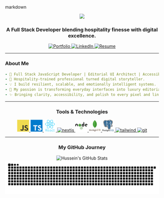 markdown
<!-- The "Hero" Section with an Animated Header -->
<div align="center">
  <img src="https://capsule-render.vercel.app/api?type=waving&color=gradient&height=120&text=Hussein%20Salim&animation=fadeIn&fontAlignY=35&fontSize=50" />

  <h3>
    A Full Stack Developer blending hospitality finesse with digital excellence.
  </h3>
  
  <p align="center">
    <a href="[YOUR_PORTFOLIO_URL]" target="_blank">
      <img src="https://img.shields.io/badge/Portfolio-View_Live-0077B5?style=for-the-badge&logo=vercel" alt="Portfolio"/>
    </a>
    <a href="[YOUR_LINKEDIN_URL]" target="_blank">
      <img src="https://img.shields.io/badge/LinkedIn-Connect-0077B5?style=for-the-badge&logo=linkedin" alt="LinkedIn"/>
    </a>
    <a href="[YOUR_RESUME_PDF_URL]" target="_blank">
      <img src="https://img.shields.io/badge/Resume-Download-0077B5?style=for-the-badge&logo=read-the-docs" alt="Resume"/>
    </a>
  </p>
</div>

---

### About Me
```yaml
- 🧠 Full Stack JavaScript Developer | Editorial UI Architect | Accessibility Advocate
- 🏨 Hospitality-trained professional turned digital storyteller.
- 💡 I build resilient, scalable, and emotionally intelligent systems.
- 🎨 My passion is transforming everyday interfaces into luxury editorial experiences.
- ✨ Bringing clarity, accessibility, and polish to every pixel and line of code.
```

---

<h3 align="center">Tools & Technologies</h3>
<p align="center">
  <a href="https://developer.mozilla.org/en-US/docs/Web/JavaScript" target="_blank" rel="noreferrer"> <img src="https://raw.githubusercontent.com/devicons/devicon/master/icons/javascript/javascript-original.svg" alt="javascript" width="40" height="40"/> </a>
  <a href="https://www.typescriptlang.org/" target="_blank" rel="noreferrer"> <img src="https://raw.githubusercontent.com/devicons/devicon/master/icons/typescript/typescript-original.svg" alt="typescript" width="40" height="40"/> </a>
  <a href="https://reactjs.org/" target="_blank" rel="noreferrer"> <img src="https://raw.githubusercontent.com/devicons/devicon/master/icons/react/react-original-wordmark.svg" alt="react" width="40" height="40"/> </a>
  <a href="https://nextjs.org/" target="_blank" rel="noreferrer"> <img src="https://cdn.jsdelivr.net/gh/devicons/devicon/icons/nextjs/nextjs-original.svg" alt="nextjs" width="40" height="40"/> </a>
  <a href="https://nodejs.org" target="_blank" rel="noreferrer"> <img src="https://raw.githubusercontent.com/devicons/devicon/master/icons/nodejs/nodejs-original-wordmark.svg" alt="nodejs" width="40" height="40"/> </a>
  <a href="httpsg" target="_blank" rel="noreferrer"> <img src="https://raw.githubusercontent.com/devicons/devicon/master/icons/mongodb/mongodb-original-wordmark.svg" alt="mongodb" width="40" height="40"/> </a>
  <a href="https://www.postgresql.org" target="_blank" rel="noreferrer"> <img src="https://raw.githubusercontent.com/devicons/devicon/master/icons/postgresql/postgresql-original-wordmark.svg" alt="postgresql" width="40" height="40"/> </a>
  <a href="https://tailwindcss.com/" target="_blank" rel="noreferrer"> <img src="https://www.vectorlogo.zone/logos/tailwindcss/tailwindcss-icon.svg" alt="tailwind" width="40" height="40"/> </a>
  <a href="https://git-scm.com/" target="_blank" rel="noreferrer"> <img src="https://www.vectorlogo.zone/logos/git-scm/git-scm-icon.svg" alt="git" width="40" height="40"/> </a>
</p>

---

<h3 align="center">My GitHub Journey</h3>
<div align="center">
  <img src="https://github-readme-stats.vercel.app/api?username=Hussein-Sonamreel&show_icons=true&theme=dracula&rank_icon=github&count_private=true" alt="Hussein's GitHub Stats"/>
  <br/>
  <img src="https://github.com/Hussein-Sonamreel/Hussein-Sonamreel/blob/output/github-contribution-grid-snake.svg" alt="Snake animation"/>
</div>
